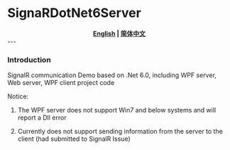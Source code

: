 # SignaRDotNet6Server
<div align="center">
<strong><a href="README.md">English</a> | <a href="README.zh-CN.md">简体中文</a> </strong>
</div>
---

### Introduction
SignalR communication Demo based on .Net 6.0, including WPF server, Web server, WPF client project code

Notice:

1. The WPF server does not support Win7 and below systems and will report a Dll error

2. Currently does not support sending information from the server to the client (had submitted to SignalR Issue)
